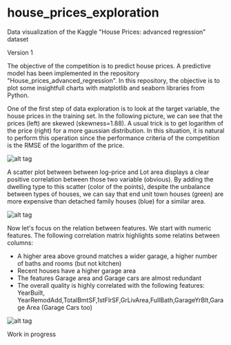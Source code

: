 # house_prices_exploration
Data visualization of the Kaggle "House Prices: advanced regression" dataset

Version 1


The objective of the competition is to predict house prices. A predictive model has been implemented in the repository "House_prices_advanced_regression". In this repository, the objective is to plot some insightfull charts with matplotlib and seaborn  libraries from Python.


One of the first step of data exploration is to look at the target variable, the house prices in the training set. In the following picture, we can see that the prices (left) are skewed (skewness=1.88). A usual trick is to get logarithm of the price (right) for a more gaussian distribution. In this situation, it is natural to perform this operation since the performance criteria of the competition is the RMSE of the logarithm of the price.

![alt tag](https://cloud.githubusercontent.com/assets/23098804/20353374/edbcbba4-ac1a-11e6-908c-162ebb466169.png)


A scatter plot between between log-price and Lot area displays a clear positive correlation between those two variable (obvious). By adding the dwelling type to this scatter (color of the points), despite the unbalance between types of houses, we can say that end unit town houses (green) are more expensive than detached family houses (blue) for a similar area.

![alt tag](https://cloud.githubusercontent.com/assets/23098804/20353390/f660cc64-ac1a-11e6-88a1-4872c8561225.png)


Now let's focus on the relation between features. We start with numeric features. The following correlation matrix highlights some relatins between columns:
* A higher area above ground matches a wider garage, a higher number of baths and rooms (but not kitchen)
* Recent houses have a higher garage area
* The features Garage area  and Garage cars are almost redundant
* The overall quality is highly correlated with the following features: YearBuilt, YearRemodAdd,TotalBmtSF,1stFlrSF,GrLivArea,FullBath,GarageYrBlt,Garage Area (Garage Cars too)
	
![alt tag](https://cloud.githubusercontent.com/assets/23098804/20353396/fb8a2898-ac1a-11e6-8b27-9238f8cf0ea7.png)


Work in progress
